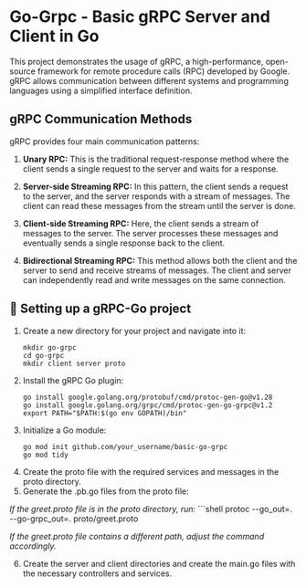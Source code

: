 # Go-Grpc - Basic gRPC Server and Client in Go
This project demonstrates the usage of gRPC, a high-performance, open-source framework for remote procedure calls (RPC) developed by Google. gRPC allows communication between different systems and programming languages using a simplified interface definition.

## gRPC Communication Methods
gRPC provides four main communication patterns:

1. **Unary RPC:** This is the traditional request-response method where the client sends a single request to the server and waits for a response.

2. **Server-side Streaming RPC:** In this pattern, the client sends a request to the server, and the server responds with a stream of messages. The client can read these messages from the stream until the server is done.

3. **Client-side Streaming RPC:** Here, the client sends a stream of messages to the server. The server processes these messages and eventually sends a single response back to the client.

4. **Bidirectional Streaming RPC:** This method allows both the client and the server to send and receive streams of messages. The client and server can independently read and write messages on the same connection.

## 🚀 Setting up a gRPC-Go project
1. Create a new directory for your project and navigate into it:
    ```shell
    mkdir go-grpc
    cd go-grpc
    mkdir client server proto
2. Install the gRPC Go plugin:
    ```shell
    go install google.golang.org/protobuf/cmd/protoc-gen-go@v1.28
    go install google.golang.org/grpc/cmd/protoc-gen-go-grpc@v1.2
    export PATH="$PATH:$(go env GOPATH)/bin"
3. Initialize a Go module:
    ```shell
    go mod init github.com/your_username/basic-go-grpc
    go mod tidy
4. Create the proto file with the required services and messages in the proto directory.
5. Generate the .pb.go files from the proto file:

*If the greet.proto file is in the proto directory, run:*
    ```shell
    protoc --go_out=. --go-grpc_out=. proto/greet.proto
    
*If the greet.proto file contains a different path, adjust the command accordingly.*


6. Create the server and client directories and create the main.go files with the necessary controllers and services.
